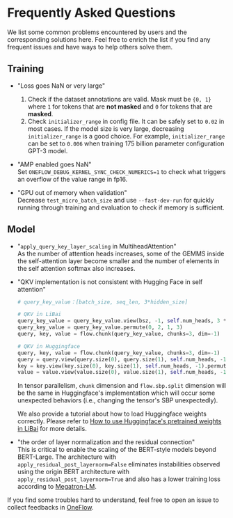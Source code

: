 # Frequently Asked Questions

We list some common problems encountered by users and the corresponding solutions here. Feel free to enrich the list if you find any frequent issues and have ways to help others solve them.

## Training

- "Loss goes NaN or very large"
  1. Check if the dataset annotations are valid. Mask must be `{0, 1}` where `1` for tokens that are **not masked** and `0` for tokens that are **masked**.
  2. Check `initializer_range` in config file. It can be safely set to `0.02` in most cases. If the model size is very large, decreasing `initializer_range` is a good choice. For example, `initializer_range` can be set to `0.006` when training 175 billion parameter configuration GPT-3 model.

- "AMP enabled goes NaN"  
  Set `ONEFLOW_DEBUG_KERNEL_SYNC_CHECK_NUMERICS=1` to check what triggers an overflow of the value range in fp16.

- "GPU out of memory when validation"  
  Decrease `test_micro_batch_size` and use `--fast-dev-run` for quickly running through training and evaluation to check if memory is sufficient.


## Model

- "`apply_query_key_layer_scaling` in MultiheadAttention"  
  As the number of attention heads increases, some of the GEMMS inside the self-attention layer become smaller and the number of elements in the self attention softmax also increases.  

- "QKV implementation is not consistent with Hugging Face in self attention"
  ```python
  # query_key_value：[batch_size, seq_len, 3*hidden_size]

  # QKV in LiBai
  query_key_value = query_key_value.view(bsz, -1, self.num_heads, 3 * self.head_size)   
  query_key_value = query_key_value.permute(0, 2, 1, 3)                                
  query, key, value = flow.chunk(query_key_value, chunks=3, dim=-1)                    

  # QKV in Huggingface
  query, key, value = flow.chunk(query_key_value, chunks=3, dim=-1)
  query = query.view(query.size(0), query.size(1), self.num_heads, -1).permute(0, 2, 1, 3)
  key = key.view(key.size(0), key.size(1), self.num_heads, -1).permute(0, 2, 1, 3)
  value = value.view(value.size(0), value.size(1), self.num_heads, -1).permute(0, 2, 1, 3)
  ```
  In tensor parallelism, `chunk` dimension and `flow.sbp.split` dimension will be the same in Huggingface's implementation which will occur some unexpected behaviors (i.e., changing the tensor's SBP unexpectedly).  

  We also provide a tutorial about how to load Huggingface weights correctly. Please refer to [How to use Huggingface's pretrained weights in LiBai](https://libai.readthedocs.io/en/latest/notes/How_to_implement_huggingface%27s_weights_in_LiBai.html) for more details.
  
- "the order of layer normalization and the residual connection"  
  This is critical to enable the scaling of the BERT-style models beyond BERT-Large. The architecture with `apply_residual_post_layernorm=False` eliminates instabilities observed using the origin BERT architecture with `apply_residual_post_layernorm=True` and also has a lower training loss according to [Megatron-LM](https://arxiv.org/pdf/1909.08053.pdf).

If you find some troubles hard to understand, feel free to open an issue to collect feedbacks in [OneFlow](https://github.com/Oneflow-Inc/oneflow).